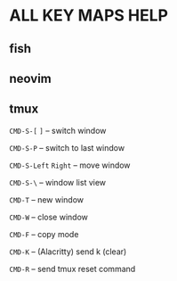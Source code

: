 # ALL KEY MAPS HELP

## fish


## neovim


## tmux
`CMD-S-[` `]` – switch window

`CMD-S-P` – switch to last window

`CMD-S-Left` `Right` – move window

`CMD-S-\` – window list view

`CMD-T` – new window

`CMD-W` – close window

`CMD-F` – copy mode

`CMD-K` – (Alacritty) send k (clear)

`CMD-R` – send tmux reset command
